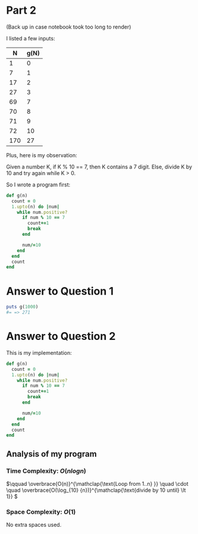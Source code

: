 # Part 2

(Back up in case notebook took too long to render)

I listed a few inputs:

| N   | g(N) |
| --- | ---- |
| 1   | 0    |
| 7   | 1    |
| 17  | 2    |
| 27  | 3    |
| 69  | 7    |
| 70  | 8    |
| 71  | 9    |
| 72  | 10   |
| 170 | 27   |

Plus, here is my observation:

Given a number K, if K % 10 == 7, then K contains a 7 digit.
Else, divide K by 10 and try again while K > 0.

So I wrote a program first:

```ruby
def g(n)
  count = 0
  1.upto(n) do |num|
    while num.positive?
      if num % 10 == 7
        count+=1
        break
      end

      num/=10
    end
  end
  count
end
```

# Answer to Question 1

```ruby
puts g(1000)
#= => 271
```

# Answer to Question 2

This is my implementation:

```ruby
def g(n)
  count = 0
  1.upto(n) do |num|
    while num.positive?
      if num % 10 == 7
        count+=1
        break
      end

      num/=10
    end
  end
  count
end
```

## Analysis of my program

### Time Complexity: $O(n logn)$

$\qquad \overbrace{O(n)}^{\mathclap{\text{Loop from 1..n} }} \quad \cdot \quad \overbrace{O(\log\_{10} {n})}^{\mathclap{\text{divide by 10 until} \lt 1}} $

### Space Complexity: $O(1)$

No extra spaces used.

